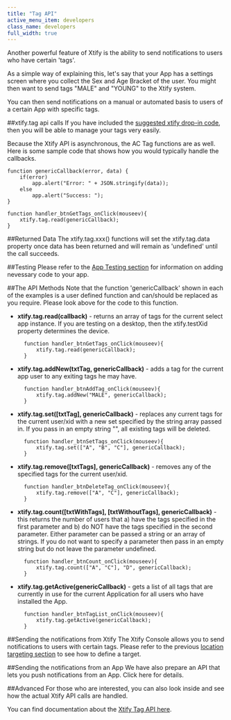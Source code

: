 ```yaml
---
title: "Tag API"
active_menu_item: developers
class_name: developers
full_width: true
---
```


Another powerful feature of Xtify is the ability to send notifications to users who have certain 'tags'. 

As a simple way of explaining this, let's say that your App has a settings screen where you collect the Sex and Age Bracket of the user. You might then want to send tags "MALE" and "YOUNG" to the Xtify system. 

You can then send notifications on a manual or automated basis to users of a certain App with specific tags.

##xtify.tag api calls
If you have included the [suggested xtify drop-in code](/developers/documentation/ac-mobile-build-phonegap/ac-mobile-build/ac-build-plugins/xtify-push-notifications/your-app/), then you will be able to manage your tags very easily. 

Because the Xtify API is asynchronous, the AC Tag functions are as well. Here is some sample code that shows how you would typically handle the callbacks.

	function genericCallback(error, data) {
	    if(error)
	        app.alert("Error: " + JSON.stringify(data));
	    else 
	        app.alert("Success: ");
	}

	function handler_btnGetTags_onClick(mouseev){
	    xtify.tag.read(genericCallback);
	}


##Returned Data
The xtify.tag.xxx() functions will set the xtify.tag.data property once data has been returned and will remain as 'undefined' until the call succeeds. 

##Testing
Please refer to the [App Testing section](/developers/documentation/ac-mobile-build-phonegap/ac-mobile-build/ac-build-plugins/xtify-push-notifications/your-app/xtify-app-testing/) for information on adding nevessary code to your app.

##The API Methods
Note that the function 'genericCallback' shown in each of the examples is a user defined function and can/should be replaced as you require. Please look above for the code to this function.

- **xtify.tag.read(callback)** - returns an array of tags for the current select app instance. If you are testing on a desktop, then the xtify.testXid property determines the device.

		function handler_btnGetTags_onClick(mouseev){
		    xtify.tag.read(genericCallback);
		}

- **xtify.tag.addNew(txtTag, genericCallback)** - adds a tag for the current app user to any exiting tags he may have.

		function handler_btnAddTag_onClick(mouseev){
		    xtify.tag.addNew("MALE", genericCallback);	   
		}

- **xtify.tag.set([txtTag], genericCallback)** - replaces any current tags for the current user/xid with a new set specified by the string array passed in. If you pass in an empty string "", all existing tags will be deleted.

		function handler_btnSetTags_onClick(mouseev){
			xtify.tag.set(["A", "B", "C"], genericCallback);   
		}

- **xtify.tag.remove([txtTags], genericCallback)** - removes any of the specified tags for the current user/xid.

		function handler_btnDeleteTag_onClick(mouseev){
			xtify.tag.remove(["A", "C"], genericCallback);   
		}

- **xtify.tag.count([txtWithTags], [txtWithoutTags], genericCallback)** - this returns the number of users that a) have the tags specified in the first parameter and b) do NOT have the tags specified in the second parameter. Either parameter can be passed a string or an array of strings. If you do not want to specify a parameter then pass in an empty string but do not leave the parameter undefined.

		function handler_btnCount_onClick(mouseev){
			xtify.tag.count(["A", "C"], "D", genericCallback); 
		}

- **xtify.tag.getActive(genericCallback)** - gets a list of all tags that are currently in use for the current Application for all users who have installed the App.

		function handler_btnTagList_onClick(mouseev){
		    xtify.tag.getActive(genericCallback);   
		}	

##Sending the notifications from Xtify
The Xtify Console allows you to send notifications to users with certain tags. Please refer to the previous [location targeting section](/developers/documentation/ac-mobile-build-phonegap/ac-mobile-build/ac-build-plugins/xtify-push-notifications/your-app/xtify-geo-notifications/) to see how to define a target.

##Sending the notifications from an App
We have also prepare an API that lets you push notifications from an App. Click here for details.


##Advanced
For those who are interested, you can also look inside and see how the actual Xtify API calls are handled.

You can find documentation about the [Xtify Tag API here](http://developer.xtify.com/display/APIs/Tag+API+2.0+%28Latest%29).






